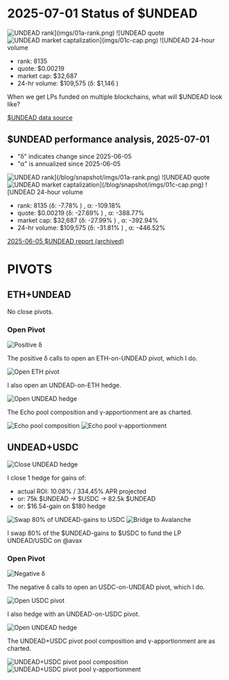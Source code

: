 # 2025-07-01 Status of $UNDEAD 

![$UNDEAD rank](imgs/01a-rank.png) 
![$UNDEAD quote](imgs/01b-quote.png) 
![$UNDEAD market captalization](imgs/01c-cap.png) 
![$UNDEAD 24-hour volume](imgs/01d-vol.png) 

* rank: 8135 
* quote: $0.00219 
* market cap: $32,687 
* 24-hr volume: $109,575 (δ: $1,146 ) 

When we get LPs funded on multiple blockchains, what will $UNDEAD look like? 

[$UNDEAD data source](https://www.coingecko.com/en/coins/undead-blocks) 
## $UNDEAD performance analysis, 2025-07-01 

* "δ" indicates change since 2025-06-05 
* "α" is annualized since 2025-06-05 

![$UNDEAD rank](/blog/snapshot/imgs/01a-rank.png)
![$UNDEAD quote](/blog/snapshot/imgs/01b-quote.png)
![$UNDEAD market captalization](/blog/snapshot/imgs/01c-cap.png)
![$UNDEAD 24-hour volume](/blog/snapshot/imgs/01d-vol.png)

* rank: 8135 (δ: -7.78% ) , α: -109.18% 
* quote: $0.00219 (δ: -27.69% ) , α: -388.77% 
* market cap: $32,687 (δ: -27.99% ) , α: -392.94% 
* 24-hr volume: $109,575 (δ: -31.81% ) , α: -446.52% 

[2025-06-05 $UNDEAD report (archived)](https://github.com/pivoteur/biz/tree/main/blog/snapshot) 
# PIVOTS 

## ETH+UNDEAD 

No close pivots. 

### Open Pivot 

![Positive δ](imgs/02a-pos.png) 

The positive δ calls to open an ETH-on-UNDEAD pivot, which I do. 

![Open ETH pivot](imgs/02b-open-eth-pivot.png) 

I also open an UNDEAD-on-ETH hedge. 

![Open UNDEAD hedge](imgs/02c-open-undead-hedge.png) 

The Echo pool composition and γ-apportionment are as charted. 

![Echo pool composition](imgs/03a-comp.png) 
![Echo pool γ-apportionment](imgs/03b-apport.png) 

## UNDEAD+USDC

![Close UNDEAD hedge](imgs/04a-close-undead-hedge.png)

I close 1 hedge for gains of:

* actual ROI: 10.08% / 334.45% APR projected
* or: 75k $UNDEAD -> $USDC -> 82.5k $UNDEAD
* or: $16.54-gain on $180 hedge

![Swap 80% of UNDEAD-gains to USDC](imgs/04b-swap-gains-to-usdc.png)
![Bridge to Avalanche](imgs/04c-bridge-to-avalanche.png)

I swap 80% of the $UNDEAD-gains to $USDC to fund the LP UNDEAD/USDC on @avax 

### Open Pivot 

![Negative δ](imgs/05a-neg.png) 

The negative δ calls to open an USDC-on-UNDEAD pivot, which I do. 

![Open USDC pivot](imgs/05b-open-usdc-pivot.png) 

I also hedge with an UNDEAD-on-USDC pivot. 

![Open UNDEAD hedge](imgs/05c-open-undead-hedge.png) 

The UNDEAD+USDC pivot pool composition and γ-apportionment are as charted. 

![UNDEAD+USDC pivot pool composition](imgs/06a-comp.png) 
![UNDEAD+USDC pivot pool γ-apportionment](imgs/06b-apport.png) 
